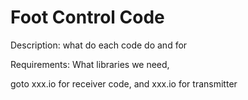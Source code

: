 # Foot Control Code

Description: what do each code do and for

Requirements: What libraries we need,



goto xxx.io for receiver code, and xxx.io for transmitter